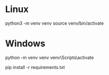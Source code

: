# Linux
python3 -m venv venv
source venv/bin/activate
# Windows
python -m venv venv
venv\Scripts\activate

pip install -r requirements.txt